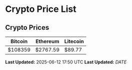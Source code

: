 # Crypto Price List

## Crypto Prices
| Bitcoin | Ethereum | Litecoin |
| ------- | -------- | -------- |
| $108359 | $2767.59 | $89.77 |
**Last Updated:** 2025-06-12 17:50 UTC
**Last Updated:** $DATE$
